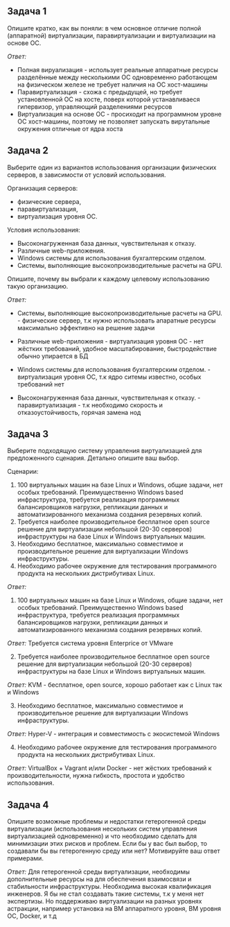 
## Задача 1

Опишите кратко, как вы поняли: в чем основное отличие полной (аппаратной) виртуализации, паравиртуализации и виртуализации на основе ОС.

_Ответ:_
- Полная вируализация - использует реальные аппаратные ресурсы разделённые между несколькими ОС одновременно работающем на физическом железе не требует наличия на ОС хост-машины
- Паравиртуализация - схожа с предыдущей, но требует установленной ОС на хосте, поверх которой устанавливаеся гипервизор, управляющий разделениями ресурсов
- Виртуализация на основе ОС - просиходит на программном уровне ОС хост-машины, поэтому не позволяет запускать вирутальные окружения отличные от ядра хоста

## Задача 2

Выберите один из вариантов использования организации физических серверов, в зависимости от условий использования.

Организация серверов:
- физические сервера,
- паравиртуализация,
- виртуализация уровня ОС.

Условия использования:
- Высоконагруженная база данных, чувствительная к отказу.
- Различные web-приложения.
- Windows системы для использования бухгалтерским отделом.
- Системы, выполняющие высокопроизводительные расчеты на GPU.

Опишите, почему вы выбрали к каждому целевому использованию такую организацию.

_Ответ:_
- Системы, выполняющие высокопроизводительные расчеты на GPU. - физические сервер, т.к нужно использовать апаратные ресурсы максимально эффективно на решение задачи

- Различные web-приложения - виртуализация уровня ОС - нет жёстких требований, удобное масштабирование, быстродействие обычно упирается в БД

- Windows системы для использования бухгалтерским отделом. - виртуализация уровня ОС, т.к ядро ситемы известно, особых требований нет

- Высоконагруженная база данных, чувствительная к отказу. - паравиртуализация - т.к необходимо скорость и отказоустойчивость, горячая замена нод

## Задача 3

Выберите подходящую систему управления виртуализацией для предложенного сценария. Детально опишите ваш выбор.

Сценарии:

1. 100 виртуальных машин на базе Linux и Windows, общие задачи, нет особых требований. Преимущественно Windows based инфраструктура, требуется реализация программных балансировщиков нагрузки, репликации данных и автоматизированного механизма создания резервных копий.
2. Требуется наиболее производительное бесплатное open source решение для виртуализации небольшой (20-30 серверов) инфраструктуры на базе Linux и Windows виртуальных машин.
3. Необходимо бесплатное, максимально совместимое и производительное решение для виртуализации Windows инфраструктуры.
4. Необходимо рабочее окружение для тестирования программного продукта на нескольких дистрибутивах Linux.

_Ответ:_

1. 100 виртуальных машин на базе Linux и Windows, общие задачи, нет особых требований. Преимущественно Windows based инфраструктура, требуется реализация программных балансировщиков нагрузки, репликации данных и автоматизированного механизма создания резервных копий.

_Ответ:_
    Требуется система уровня Enterprice от VMware

2. Требуется наиболее производительное бесплатное open source решение для виртуализации небольшой (20-30 серверов) инфраструктуры на базе Linux и Windows виртуальных машин.

_Ответ:_
    KVM - бесплатное, open source, хорошо работает как с Linux так и Windows

3. Необходимо бесплатное, максимально совместимое и производительное решение для виртуализации Windows инфраструктуры.

_Ответ:_
    Hyper-V - интеграция и совместимость с экосистемой Windows

4. Необходимо рабочее окружение для тестирования программного продукта на нескольких дистрибутивах Linux.

_Ответ:_
    VirtualBox + Vagrant и/или Docker - нет жёстких требований к производительности, нужна гибкость, простота и удобство использования. 
## Задача 4

Опишите возможные проблемы и недостатки гетерогенной среды виртуализации (использования нескольких систем управления виртуализацией одновременно) и что необходимо сделать для минимизации этих рисков и проблем. Если бы у вас был выбор, то создавали бы вы гетерогенную среду или нет? Мотивируйте ваш ответ примерами.

_Ответ:_
    Для гетерогенной среды виртуализации, необходимы дополнительные ресурсы на для обеспечения взаимосвязи и стабильности инфраструктуры. Необходима высокая квалификация инженеров.
    Я бы не стал создавать такие системы, т.к у меня нет экспертизы. Но поддерживаю виртуализации на разных уровнях астракции, например установка на ВМ аппаратного уровня, ВМ уровня ОС, Docker, и т.д